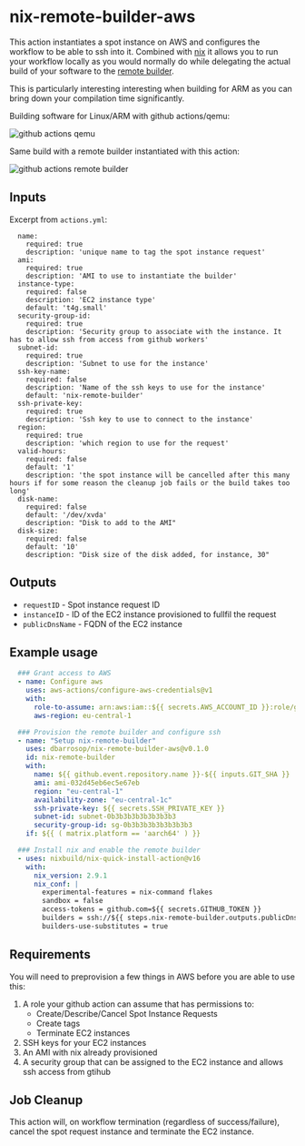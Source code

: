 # nix-remote-builder-aws

This action instantiates a spot instance on AWS and configures the workflow to be able to ssh into it. Combined with [nix](https://nixos.org) it allows you to run your workflow locally as you would normally do while delegating the actual build of your software to the [remote builder](https://nixos.org/manual/nix/unstable/advanced-topics/distributed-builds.html).

This is particularly interesting interesting when building for ARM as you can bring down your compilation time significantly.

Building software for Linux/ARM with github actions/qemu:

![github actions qemu](docs/github-actions.png)

Same build with a remote builder instantiated with this action:

![github actions remote builder](docs/remote-builder.png)

## Inputs

Excerpt from `actions.yml`:

```
  name:
    required: true
    description: 'unique name to tag the spot instance request'
  ami:
    required: true
    description: 'AMI to use to instantiate the builder'
  instance-type:
    required: false
    description: 'EC2 instance type'
    default: 't4g.small'
  security-group-id:
    required: true
    description: 'Security group to associate with the instance. It has to allow ssh from access from github workers'
  subnet-id:
    required: true
    description: 'Subnet to use for the instance'
  ssh-key-name:
    required: false
    description: 'Name of the ssh keys to use for the instance'
    default: 'nix-remote-builder'
  ssh-private-key:
    required: true
    description: 'Ssh key to use to connect to the instance'
  region:
    required: true
    description: 'which region to use for the request'
  valid-hours:
    required: false
    default: '1'
    description: 'the spot instance will be cancelled after this many hours if for some reason the cleanup job fails or the build takes too long'
  disk-name:
    required: false
    default: '/dev/xvda'
    description: "Disk to add to the AMI"
  disk-size:
    required: false
    default: '10'
    description: "Disk size of the disk added, for instance, 30"
```

## Outputs

* `requestID` - Spot instance request ID
* `instanceID` - ID of the EC2 instance provisioned to fullfil the request
* `publicDnsName` - FQDN of the EC2 instance

## Example usage

``` yaml
  ### Grant access to AWS
  - name: Configure aws
    uses: aws-actions/configure-aws-credentials@v1
    with:
      role-to-assume: arn:aws:iam::${{ secrets.AWS_ACCOUNT_ID }}:role/github-actions-${{ github.event.repository.name }}
      aws-region: eu-central-1

  ### Provision the remote builder and configure ssh
  - name: "Setup nix-remote-builder"
    uses: dbarrosop/nix-remote-builder-aws@v0.1.0
    id: nix-remote-builder
    with:
      name: ${{ github.event.repository.name }}-${{ inputs.GIT_SHA }}
      ami: ami-032d45eb6ec5e67eb
      region: "eu-central-1"
      availability-zone: "eu-central-1c"
      ssh-private-key: ${{ secrets.SSH_PRIVATE_KEY }}
      subnet-id: subnet-0b3b3b3b3b3b3b3b3
      security-group-id: sg-0b3b3b3b3b3b3b3b3
    if: ${{ ( matrix.platform == 'aarch64' ) }}

  ### Install nix and enable the remote builder
  - uses: nixbuild/nix-quick-install-action@v16
    with:
      nix_version: 2.9.1
      nix_conf: |
        experimental-features = nix-command flakes
        sandbox = false
        access-tokens = github.com=${{ secrets.GITHUB_TOKEN }}
        builders = ssh://${{ steps.nix-remote-builder.outputs.publicDnsName }} aarch64-linux;
        builders-use-substitutes = true
```

## Requirements

You will need to preprovision a few things in AWS before you are able to use this:

1. A role your github action can assume that has permissions to:
   - Create/Describe/Cancel Spot Instance Requests
   - Create tags
   - Terminate EC2 instances
2. SSH keys for your EC2 instances
3. An AMI with nix already provisioned
4. A security group that can be assigned to the EC2 instance and allows ssh access from gtihub

## Job Cleanup

This action will, on workflow termination (regardless of success/failure), cancel the spot request instance and terminate the EC2 instance.
